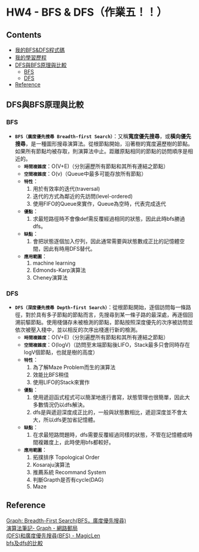 # HW4 - BFS & DFS（作業五！！）

## Contents
* [我的BFS&DFS程式碼](https://github.com/chinghsuan/class_exercises/blob/master/HW5/BFS_06170203.py)
* [我的學習歷程](https://github.com/chinghsuan/class_exercises/blob/master/HW5/%E6%B5%81%E7%A8%8B%E5%9C%96%E3%80%81%E5%AD%B8%E7%BF%92%E6%AD%B7%E7%A8%8B%E3%80%81%E5%8E%9F%E7%90%86%E8%88%87%E6%AF%94%E8%BC%83.md)
* [DFS與BFS原理與比較](#DFS與BFS原理與比較)
  * [BFS](#BFS)
  * [DFS](#DFS)
* [Reference](#Reference)

## DFS與BFS原理與比較
### BFS
* **`BFS（廣度優先搜尋 Breadth-first Search）`**：又稱**寬度優先搜尋**，或**橫向優先搜尋**，是一種圖形搜尋演算法。從根節點開始，沿著樹的寬度遍歷樹的節點。如果所有節點均被存取，則演算法中止。距離原點相同的節點的訪問順序是相近的。
  * **`時間複雜度`**：O(V+E)（分別遍歷所有節點和其所有連結之節點）
  * **`空間複雜度`**：O(v)（Queue中最多可能存放所有節點）
  * **`特性`**：
    1. 用於有效率的迭代(traversal)
    2. 迭代的方式為鄰近的先訪問(level-ordered)
    3. 使用FIFO的Queue來實作，Queue為空時，代表完成迭代
  * **`優點`**：
    1. 求最短路徑時不會像def需反覆經過相同的狀態，因此此時bfs勝過dfs。
  * **`缺點`**：
    1. 會把狀態逐個加入佇列，因此通常需要與狀態數成正比的記憶體空間，因此有時用DFS替代。
  * **`應用範圍`**：
    1. machine learning
    2. Edmonds-Karp演算法
    3. Cheney演算法
  
### DFS
* **`DFS（深度優先搜尋 Depth-first Search）`**：從根節點開始，逐個訪問每一條路徑，對於具有多子節點的節點而言，先搜尋到某一條子路的最深處，再逐個回溯前驅節點。使用棧儲存未被檢測的節點，節點按照深度優先的次序被訪問並依次被壓入棧中，並以相反的次序出棧進行新的檢測。
  * **`時間複雜度`**：O(V+E)（分別遍歷所有節點和其所有連結之節點）
  * **`空間複雜度`**：O(logV)（訪問至末端節點後LIFO，Stack最多只會同時存在logV個節點，也就是樹的高度）
  * **`特性`**：
    1. 為了解Maze Problem而生的演算法
    2. 效能比BFS稍佳
    3. 使用LIFO的Stack來實作
  * **`優點`**：
    1. 使用遞迴函式程式可以簡潔地進行書寫，狀態管理也很簡單，因此大多數情況仍以dfs解決。
    2. dfs是與遞迴深度成正比的，一般與狀態數相比，遞迴深度並不會太大，所以dfs更加省記憶體。
  * **`缺點`**：
    1. 在求最短路問題時，dfs需要反覆經過同樣的狀態，不管在記憶體或時間複雜度上，此時使用bfs都較好。
  * **`應用範圍`**：
    1. 拓撲排序 Topological Order
    2. Kosaraju演算法
    3. 推薦系統 Recommand System
    4. 判斷Grapth是否有cycle(DAG)
    5. Maze

## Reference
[Graph: Breadth-First Search(BFS，廣度優先搜尋)](http://alrightchiu.github.io/SecondRound/graph-breadth-first-searchbfsguang-du-you-xian-sou-xun.html#algorithm)  
[演算法筆記- Graph - 網路郵局](http://www.csie.ntnu.edu.tw/~u91029/Graph.html)  
[(DFS)和廣度優先搜尋(BFS) - MagicLen](https://magiclen.org/dfs-bfs/)  
[bfs及dfs的比較](https://www.itread01.com/content/1541297601.html)  
